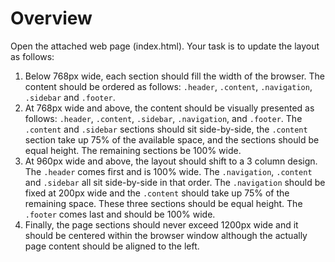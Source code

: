 # Overview

Open the attached web page (index.html). Your task is to update the layout
as follows:

1. Below 768px wide, each section should fill the width of the browser. The
   content should be ordered as follows: `.header`, `.content`, `.navigation`,
   `.sidebar` and `.footer`.
2. At 768px wide and above, the content should be visually presented as follows:
   `.header`, `.content`, `.sidebar`, `.navigation`, and `.footer`. The `.content`
   and `.sidebar` sections should sit side-by-side, the `.content` section
   take up 75% of the available space, and the sections should be equal height.
   The remaining sections be 100% wide.
3. At 960px wide and above, the layout should shift to a 3 column design. The
   `.header` comes first and is 100% wide. The `.navigation`, `.content` and
   `.sidebar` all sit side-by-side in that order. The `.navigation` should be
   fixed at 200px wide and the `.content` should take up 75% of the remaining
   space. These three sections should be equal height. The `.footer` comes last
   and should be 100% wide.
4. Finally, the page sections should never exceed 1200px wide and it should be
   centered within the browser window although the actually page content should
   be aligned to the left.
